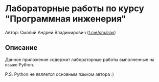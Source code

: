 # Лабораторные работы по курсу "Программная инженерия"
Автор: Смалий Андрей Владимирович ([t.me/smaliav](t.me/smaliav))

## Описание
Данное приложение содержит лабораторные работы выполненные на языке Python.

P.S. Python не является основным языком автора :)